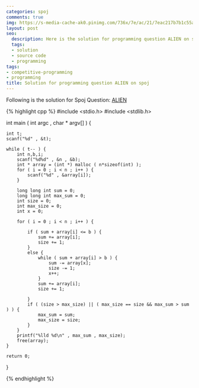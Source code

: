 ```yaml
---
categories: spoj
comments: true
img: https://s-media-cache-ak0.pinimg.com/736x/7e/ac/21/7eac217b7b1c55ab7fd56758e4e181be.jpg
layout: post
seo:
  description: Here is the solution for programming question ALIEN on spoj
  tags:
  - solution
  - source code
  - programming
tags:
- competitive-programming
- programming
title: Solution for programming question ALIEN on spoj
---
```


Following is the solution for Spoj Question: [ALIEN](http://www.spoj.com/problems/ALIEN/)

{% highlight cpp %}
#include <stdio.h>
#include <stdlib.h>

int main ( int argc , char * argv[] ) {

	int t;
	scanf("%d" , &t);

	while ( t-- ) {
		int n,b,i;
		scanf("%d%d" , &n , &b);
		int * array = (int *) malloc ( n*sizeof(int) );
		for ( i = 0 ; i < n ; i++ ) {
			scanf("%d" , &array[i]);
		}

		long long int sum = 0;
		long long int max_sum = 0;
		int size = 0;
		int max_size = 0;
		int x = 0;

		for ( i = 0 ; i < n ; i++ ) {

			if ( sum + array[i] <= b ) {
				sum += array[i];
				size += 1;
			}
			else {
				while ( sum + array[i] > b ) {
					sum -= array[x];
					size -= 1;
					x++;
				}
				sum += array[i];
				size += 1;

			}
			if ( (size > max_size) || ( max_size == size && max_sum > sum ) ) {
				max_sum = sum;
				max_size = size;
			}
		}
		printf("%lld %d\n" , max_sum , max_size);
		free(array);
	}

	return 0;
}

{% endhighlight %}